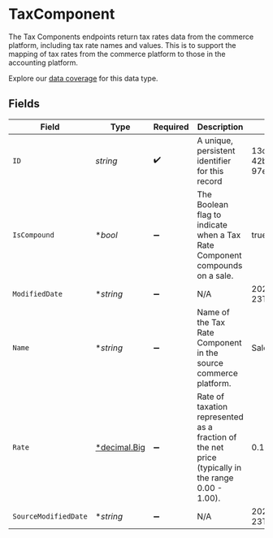 # TaxComponent

The Tax Components endpoints return tax rates data from the commerce platform, including tax rate names and values. This is to support the mapping of tax rates from the commerce platform to those in the accounting platform.

Explore our [data coverage](https://knowledge.codat.io/supported-features/commerce?view=tab-by-data-type&dataType=commerce-disputes) for this data type.


## Fields

| Field                                                                                             | Type                                                                                              | Required                                                                                          | Description                                                                                       | Example                                                                                           |
| ------------------------------------------------------------------------------------------------- | ------------------------------------------------------------------------------------------------- | ------------------------------------------------------------------------------------------------- | ------------------------------------------------------------------------------------------------- | ------------------------------------------------------------------------------------------------- |
| `ID`                                                                                              | *string*                                                                                          | :heavy_check_mark:                                                                                | A unique, persistent identifier for this record                                                   | 13d946f0-c5d5-42bc-b092-97ece17923ab                                                              |
| `IsCompound`                                                                                      | **bool*                                                                                           | :heavy_minus_sign:                                                                                | The Boolean flag to indicate when a Tax Rate Component compounds on a sale.                       | true                                                                                              |
| `ModifiedDate`                                                                                    | **string*                                                                                         | :heavy_minus_sign:                                                                                | N/A                                                                                               | 2022-10-23T00:00:00.000Z                                                                          |
| `Name`                                                                                            | **string*                                                                                         | :heavy_minus_sign:                                                                                | Name of the Tax Rate Component in the source commerce platform.                                   | Sales Tax                                                                                         |
| `Rate`                                                                                            | [*decimal.Big](https://pkg.go.dev/github.com/ericlagergren/decimal#Big)                           | :heavy_minus_sign:                                                                                | Rate of taxation represented as a fraction of the net price (typically in the range 0.00 - 1.00). | 0.15                                                                                              |
| `SourceModifiedDate`                                                                              | **string*                                                                                         | :heavy_minus_sign:                                                                                | N/A                                                                                               | 2022-10-23T00:00:00.000Z                                                                          |